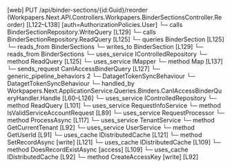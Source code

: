 [web] PUT /api/binder-sections/{id:Guid}/reorder  (Workpapers.Next.API.Controllers.Workpapers.BinderSectionsController.Reorder)  [L122–L138] [auth=AuthorizationPolicies.User]
  └─ calls BinderSectionRepository.WriteQuery [L129]
  └─ calls BinderSectionRepository.ReadQuery [L125]
  └─ queries BinderSection [L125]
    └─ reads_from BinderSections
  └─ writes_to BinderSection [L129]
    └─ reads_from BinderSections
  └─ uses_service IControlledRepository<BinderSection>
    └─ method ReadQuery [L125]
  └─ uses_service IMapper
    └─ method Map [L137]
  └─ sends_request CanIAccessBinderQuery [L127]
    └─ generic_pipeline_behaviors 2
      └─ DatagetTokenSyncBehaviour
      └─ DatagetTokenSyncBehaviour
    └─ handled_by Workpapers.Next.ApplicationService.Queries.Binders.CanIAccessBinderQueryHandler.Handle [L60–L126]
      └─ uses_service IControlledRepository<Binder>
        └─ method ReadQuery [L101]
      └─ uses_service RequestInfoService
        └─ method IsValidServiceAccountRequest [L89]
      └─ uses_service RequestProcessor
        └─ method ProcessAsync [L117]
      └─ uses_service TenantService
        └─ method GetCurrentTenant [L92]
      └─ uses_service UserService
        └─ method GetUserId [L91]
      └─ uses_cache IDistributedCache [L121]
        └─ method SetRecordAsync [write] [L121]
      └─ uses_cache IDistributedCache [L109]
        └─ method DoesRecordExistAsync [access] [L109]
      └─ uses_cache IDistributedCache [L92]
        └─ method CreateAccessKey [write] [L92]

